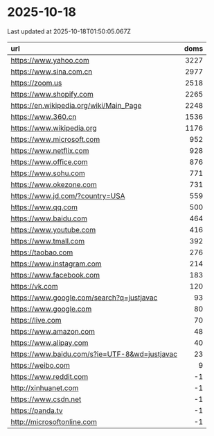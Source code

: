 # 2025-10-18

<!-- BEGIN -->
Last updated at 2025-10-18T01:50:05.067Z

url | doms
:- | -:
https://www.yahoo.com | 3227
https://www.sina.com.cn | 2977
https://zoom.us | 2518
https://www.shopify.com | 2265
https://en.wikipedia.org/wiki/Main_Page | 2248
https://www.360.cn | 1536
https://www.wikipedia.org | 1176
https://www.microsoft.com | 952
https://www.netflix.com | 928
https://www.office.com | 876
https://www.sohu.com | 771
https://www.okezone.com | 731
https://www.jd.com/?country=USA | 559
https://www.qq.com | 500
https://www.baidu.com | 464
https://www.youtube.com | 416
https://www.tmall.com | 392
https://taobao.com | 276
https://www.instagram.com | 214
https://www.facebook.com | 183
https://vk.com | 120
https://www.google.com/search?q=justjavac | 93
https://www.google.com | 80
https://live.com | 70
https://www.amazon.com | 48
https://www.alipay.com | 40
https://www.baidu.com/s?ie=UTF-8&wd=justjavac | 23
https://weibo.com | 9
https://www.reddit.com | -1
http://xinhuanet.com | -1
https://www.csdn.net | -1
https://panda.tv | -1
http://microsoftonline.com | -1
<!-- END -->

